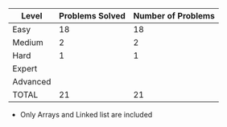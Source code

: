 
|Level|Problems Solved|Number of Problems|
|-----|---------------|------------------|
|Easy|18|18|
|Medium|2|2|
|Hard|1|1|
|Expert|
|Advanced|
|TOTAL|21|21|

- Only Arrays and Linked list are included
